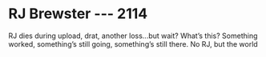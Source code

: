 # RJ Brewster --- 2114

RJ dies during upload, drat, another loss...but wait? What’s this? Something worked, something’s still going, something’s still there. No RJ, but the world
